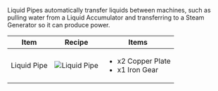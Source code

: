 Liquid Pipes automatically transfer liquids between machines, such as pulling water from a Liquid Accumulator and transferring to a Steam Generator so it can produce power.

| Item | Recipe | Items |
|------|--------|-------|
| Liquid Pipe | ![Liquid Pipe](https://cdn.discordapp.com/attachments/739536694398812230/879398951894265887/liquid_pipe.png) | <ul><li>x2 Copper Plate</li><li>x1 Iron Gear</li></ul> |
